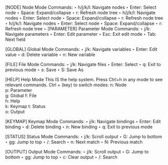 [NODE]
Node Mode Commands:
‣ h/j/k/l: Navigate nodes
‣ Enter: Select node
‣ Space: Expand/collapse
‣ r: Refresh node tree
‣ h/j/k/l: Navigate nodes
‣ Enter: Select node
‣ Space: Expand/collapse
‣ r: Refresh node tree
‣ h/j/k/l: Navigate nodes
‣ Enter: Select node
‣ Space: Expand/collapse
‣ r: Refresh node tree
‣ 
[PARAMETER]
Parameter Mode Commands:
‣ j/k: Navigate parameters
‣ Enter: Edit parameter
‣ Esc: Exit edit mode
‣ Tab: Next field

[GLOBAL]
Global Mode Commands:
‣ j/k: Navigate variables
‣ Enter: Edit value
‣ d: Delete variable
‣ n: New variable

[FILE]
File Mode Commands:
‣ j/k: Navigate files
‣ Enter: Select
‣ q: Exit to previous mode
‣ s: Save
‣ S: Save As

[HELP]
Help Mode
This IS the help system. 
Press Ctrl+h in any mode 
to see relevant commands.
Ctrl + (key) to 
switch modes:
n: Node    
p: Parameter    
g: Global
f: File    
h: Help        
k: Keymap
t: Status  
o: Output

[KEYMAP]
Keymap Mode Commands:
‣ j/k: Navigate bindings
‣ Enter: Edit binding
‣ d: Delete binding
‣ n: New binding
‣ q: Exit to previous mode

[STATUS]
Status Mode Commands:
‣ j/k: Scroll output
‣ G: Jump to bottom
‣ gg: Jump to top
‣ /: Search
‣ n: Next match
‣ N: Previous match

[OUTPUT]
Output Mode Commands:
‣ j/k: Scroll output
‣ G: Jump to bottom
‣ gg: Jump to top
‣ c: Clear output
‣ /: Search
